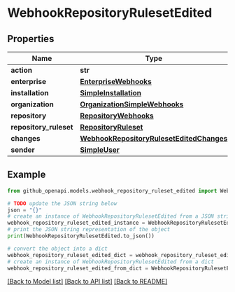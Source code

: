 # WebhookRepositoryRulesetEdited


## Properties

Name | Type | Description | Notes
------------ | ------------- | ------------- | -------------
**action** | **str** |  | 
**enterprise** | [**EnterpriseWebhooks**](EnterpriseWebhooks.md) |  | [optional] 
**installation** | [**SimpleInstallation**](SimpleInstallation.md) |  | [optional] 
**organization** | [**OrganizationSimpleWebhooks**](OrganizationSimpleWebhooks.md) |  | [optional] 
**repository** | [**RepositoryWebhooks**](RepositoryWebhooks.md) |  | [optional] 
**repository_ruleset** | [**RepositoryRuleset**](RepositoryRuleset.md) |  | 
**changes** | [**WebhookRepositoryRulesetEditedChanges**](WebhookRepositoryRulesetEditedChanges.md) |  | [optional] 
**sender** | [**SimpleUser**](SimpleUser.md) |  | 

## Example

```python
from github_openapi.models.webhook_repository_ruleset_edited import WebhookRepositoryRulesetEdited

# TODO update the JSON string below
json = "{}"
# create an instance of WebhookRepositoryRulesetEdited from a JSON string
webhook_repository_ruleset_edited_instance = WebhookRepositoryRulesetEdited.from_json(json)
# print the JSON string representation of the object
print(WebhookRepositoryRulesetEdited.to_json())

# convert the object into a dict
webhook_repository_ruleset_edited_dict = webhook_repository_ruleset_edited_instance.to_dict()
# create an instance of WebhookRepositoryRulesetEdited from a dict
webhook_repository_ruleset_edited_from_dict = WebhookRepositoryRulesetEdited.from_dict(webhook_repository_ruleset_edited_dict)
```
[[Back to Model list]](../README.md#documentation-for-models) [[Back to API list]](../README.md#documentation-for-api-endpoints) [[Back to README]](../README.md)


